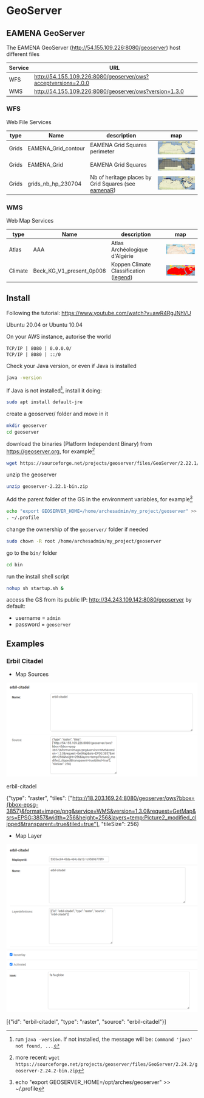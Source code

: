 # GeoServer

## EAMENA GeoServer

The EAMENA GeoServer (http://54.155.109.226:8080/geoserver) host different files

| Service  	|  URL 	|
|---	|---	|
| WFS  	|  http://54.155.109.226:8080/geoserver/ows?acceptversions=2.0.0 	|
| WMS 	|  http://54.155.109.226:8080/geoserver/ows?version=1.3.0 	|

### WFS

Web File Services

| type | Name  	|   description	| map |
|---	|---	|---	|--- |
| Grids | EAMENA_Grid_contour  	| EAMENA Grid Squares perimeter	| <img alt="img-name" src="../../www/geoserver-map-wfs-gs-contour.png" width="250"> |
| Grids | EAMENA_Grid  	|  EAMENA Grid Squares 	| <img alt="img-name" src="../../www/geoserver-map-wfs-gs.png" width="250"> |
| Grids | grids_nb_hp_230704  |  Nb of heritage places by Grid Squares (see [eamenaR](https://github.com/eamena-project/eamenaR#grids)) 	|  <img alt="img-name" src="../../www/geoserver-map-wfs-gs-nb-hp.png" width="250"> |

### WMS

Web Map Services

| type | Name  	|   description	| map |
|---	|---	|---	|--- |
| Atlas | AAA  	| Atlas Archéologique d'Algérie	| <img alt="img-name" src="../../www/geoserver-map-wms-aaa.png" width="250"> |
| Climate | Beck_KG_V1_present_0p008  	| Koppen Climate Classification ([legend](../../data/layouts/koppen_climate_class.md))	| <img alt="img-name" src="../../www/geoserver-map-wms-koppen.png" width="250"> |

## Install

Following the tutorial: https://www.youtube.com/watch?v=awR4RgJNhVU

Ubuntu 20.04 or Ubuntu 10.04

On your AWS instance, autorise the world

```
TCP/IP | 8080 | 0.0.0.0/
TCP/IP | 8080 | ::/0
```
Check your Java version, or even if Java is installed

```sh
java -version
```

If Java is not installed[^1], install it doing:

```sh
sudo apt install default-jre
```

create a geoserver/ folder and move in it

```sh
mkdir geoserver
cd geoserver
```

download the binaries (Platform Independent Binary) from https://geoserver.org, for example[^2]

```sh
wget https://sourceforge.net/projects/geoserver/files/GeoServer/2.22.1/geoserver-2.22.1-bin.zip
```

unzip the geoserver

```sh
unzip geoserver-2.22.1-bin.zip
```

Add the parent folder of the GS in the environment variables, for example[^3]

```sh
echo "export GEOSERVER_HOME=/home/archesadmin/my_project/geoserver" >> ~/.profile
. ~/.profile
```

change the ownership of the `geoserver/` folder if needed

```sh
sudo chown -R root /home/archesadmin/my_project/geoserver
```

go to the `bin/` folder

```sh
cd bin
```

run the install shell script

```sh
nohup sh startup.sh &
```

access the GS from its public IP: http://34.243.109.142:8080/geoserver
by default:
 - username = `admin`
 - password = `geoserver`


[^1]: run `java -version`. If not installed, the message will be: `Command 'java' not found, ...`
[^2]: more recent: `wget https://sourceforge.net/projects/geoserver/files/GeoServer/2.24.2/geoserver-2.24.2-bin.zip`
[^3]: echo "export GEOSERVER_HOME=/opt/arches/geoserver" >> ~/.profile

## Examples

### Erbil Citadel

* Map Sources

![alt text](image.png)


erbil-citadel

{"type": "raster", "tiles": ["http://18.203.169.24:8080/geoserver/ows?bbox={bbox-epsg-3857}&format=image/png&service=WMS&version=1.3.0&request=GetMap&srs=EPSG:3857&width=256&height=256&layers=temp:Picture2_modified_clipped&transparent=true&tiled=true"], "tileSize": 256}

* Map Layer

![alt text](image-1.png)
![alt text](image-2.png)

[{"id": "erbil-citadel", "type": "raster", "source": "erbil-citadel"}]
